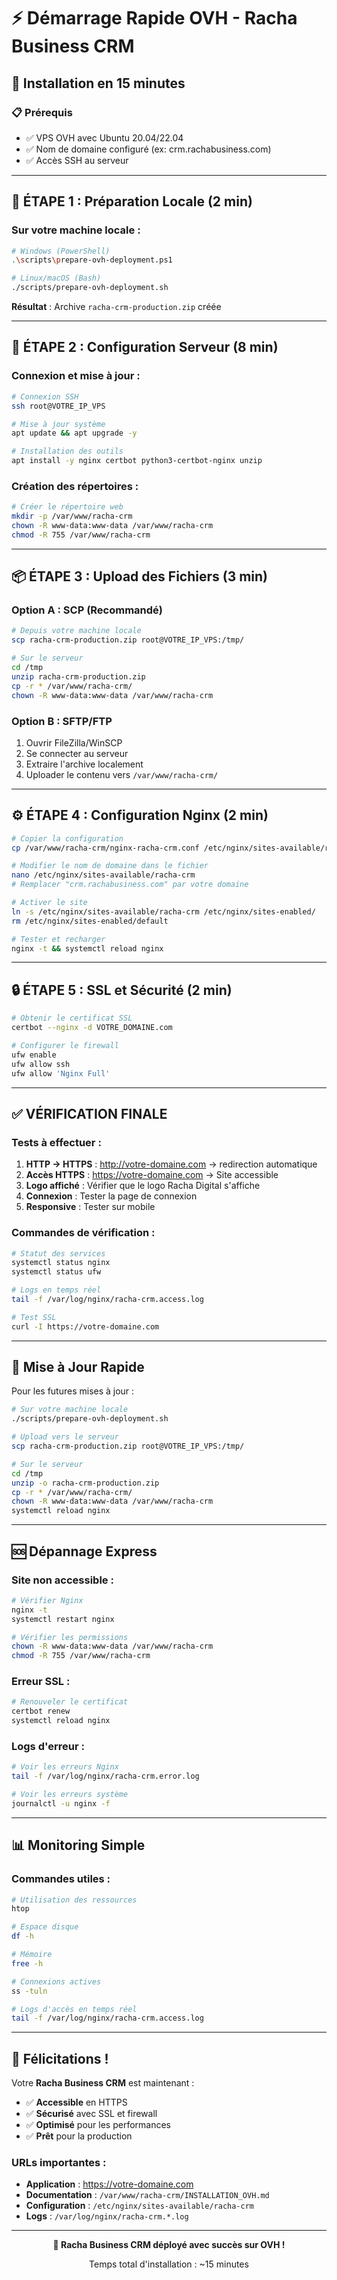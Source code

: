 # ⚡ Démarrage Rapide OVH - Racha Business CRM

## 🎯 **Installation en 15 minutes**

### **📋 Prérequis**
- ✅ VPS OVH avec Ubuntu 20.04/22.04
- ✅ Nom de domaine configuré (ex: crm.rachabusiness.com)
- ✅ Accès SSH au serveur

---

## 🚀 **ÉTAPE 1 : Préparation Locale (2 min)**

### **Sur votre machine locale :**

```bash
# Windows (PowerShell)
.\scripts\prepare-ovh-deployment.ps1

# Linux/macOS (Bash)
./scripts/prepare-ovh-deployment.sh
```

**Résultat** : Archive `racha-crm-production.zip` créée

---

## 🔧 **ÉTAPE 2 : Configuration Serveur (8 min)**

### **Connexion et mise à jour :**

```bash
# Connexion SSH
ssh root@VOTRE_IP_VPS

# Mise à jour système
apt update && apt upgrade -y

# Installation des outils
apt install -y nginx certbot python3-certbot-nginx unzip
```

### **Création des répertoires :**

```bash
# Créer le répertoire web
mkdir -p /var/www/racha-crm
chown -R www-data:www-data /var/www/racha-crm
chmod -R 755 /var/www/racha-crm
```

---

## 📦 **ÉTAPE 3 : Upload des Fichiers (3 min)**

### **Option A : SCP (Recommandé)**

```bash
# Depuis votre machine locale
scp racha-crm-production.zip root@VOTRE_IP_VPS:/tmp/

# Sur le serveur
cd /tmp
unzip racha-crm-production.zip
cp -r * /var/www/racha-crm/
chown -R www-data:www-data /var/www/racha-crm
```

### **Option B : SFTP/FTP**

1. Ouvrir FileZilla/WinSCP
2. Se connecter au serveur
3. Extraire l'archive localement
4. Uploader le contenu vers `/var/www/racha-crm/`

---

## ⚙️ **ÉTAPE 4 : Configuration Nginx (2 min)**

```bash
# Copier la configuration
cp /var/www/racha-crm/nginx-racha-crm.conf /etc/nginx/sites-available/racha-crm

# Modifier le nom de domaine dans le fichier
nano /etc/nginx/sites-available/racha-crm
# Remplacer "crm.rachabusiness.com" par votre domaine

# Activer le site
ln -s /etc/nginx/sites-available/racha-crm /etc/nginx/sites-enabled/
rm /etc/nginx/sites-enabled/default

# Tester et recharger
nginx -t && systemctl reload nginx
```

---

## 🔒 **ÉTAPE 5 : SSL et Sécurité (2 min)**

```bash
# Obtenir le certificat SSL
certbot --nginx -d VOTRE_DOMAINE.com

# Configurer le firewall
ufw enable
ufw allow ssh
ufw allow 'Nginx Full'
```

---

## ✅ **VÉRIFICATION FINALE**

### **Tests à effectuer :**

1. **HTTP → HTTPS** : http://votre-domaine.com → redirection automatique
2. **Accès HTTPS** : https://votre-domaine.com → Site accessible
3. **Logo affiché** : Vérifier que le logo Racha Digital s'affiche
4. **Connexion** : Tester la page de connexion
5. **Responsive** : Tester sur mobile

### **Commandes de vérification :**

```bash
# Statut des services
systemctl status nginx
systemctl status ufw

# Logs en temps réel
tail -f /var/log/nginx/racha-crm.access.log

# Test SSL
curl -I https://votre-domaine.com
```

---

## 🔄 **Mise à Jour Rapide**

Pour les futures mises à jour :

```bash
# Sur votre machine locale
./scripts/prepare-ovh-deployment.sh

# Upload vers le serveur
scp racha-crm-production.zip root@VOTRE_IP_VPS:/tmp/

# Sur le serveur
cd /tmp
unzip -o racha-crm-production.zip
cp -r * /var/www/racha-crm/
chown -R www-data:www-data /var/www/racha-crm
systemctl reload nginx
```

---

## 🆘 **Dépannage Express**

### **Site non accessible :**
```bash
# Vérifier Nginx
nginx -t
systemctl restart nginx

# Vérifier les permissions
chown -R www-data:www-data /var/www/racha-crm
chmod -R 755 /var/www/racha-crm
```

### **Erreur SSL :**
```bash
# Renouveler le certificat
certbot renew
systemctl reload nginx
```

### **Logs d'erreur :**
```bash
# Voir les erreurs Nginx
tail -f /var/log/nginx/racha-crm.error.log

# Voir les erreurs système
journalctl -u nginx -f
```

---

## 📊 **Monitoring Simple**

### **Commandes utiles :**

```bash
# Utilisation des ressources
htop

# Espace disque
df -h

# Mémoire
free -h

# Connexions actives
ss -tuln

# Logs d'accès en temps réel
tail -f /var/log/nginx/racha-crm.access.log
```

---

## 🎉 **Félicitations !**

Votre **Racha Business CRM** est maintenant :

- ✅ **Accessible** en HTTPS
- ✅ **Sécurisé** avec SSL et firewall
- ✅ **Optimisé** pour les performances
- ✅ **Prêt** pour la production

### **URLs importantes :**
- **Application** : https://votre-domaine.com
- **Documentation** : `/var/www/racha-crm/INSTALLATION_OVH.md`
- **Configuration** : `/etc/nginx/sites-available/racha-crm`
- **Logs** : `/var/log/nginx/racha-crm.*.log`

---

<div align="center">
  <p><strong>🚀 Racha Business CRM déployé avec succès sur OVH !</strong></p>
  <p>Temps total d'installation : ~15 minutes</p>
</div>
